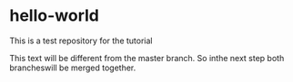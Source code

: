 # hello-world
This is a test repository for the tutorial

This text will be different from the master branch. So inthe next step both brancheswill be merged together.
